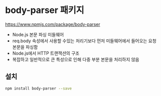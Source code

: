 # body-parser 패키지

<https://www.npmjs.com/package/body-parser>

- Node.js 본문 파싱 미들웨어
- req.body 속성에서 사용할 수있는 처리기보다 먼저 미들웨어에서 들어오는 요청 본문을 파싱함
- Node.js에서 HTTP 트랜잭션의 구조
- 복잡하고 일반적으로 큰 특성으로 인해 다중 부분 본문을 처리하지 않음

## 설치

```bash
npm install body-parser --save
```
